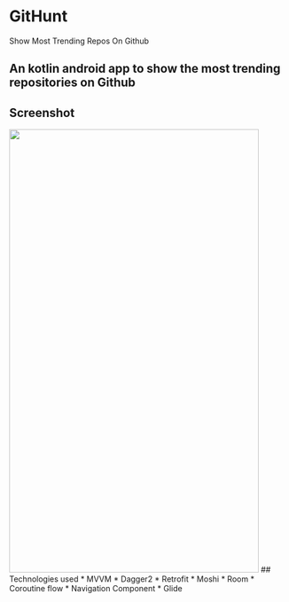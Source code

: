# GitHunt
Show Most Trending Repos On Github

## An kotlin android app to show the most trending repositories on Github
## Screenshot
<img src="https://github.com/thura-aung12/GitHunt/blob/master/screenshots/screenshot.jpg" width="450" height="800"/>
## Technologies used
* MVVM
* Dagger2
* Retrofit
* Moshi 
* Room
* Coroutine flow
* Navigation Component
* Glide
